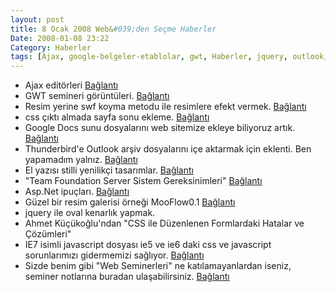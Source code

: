 ```yaml
---
layout: post
title: 8 Ocak 2008 Web&#039;den Seçme Haberler
Date: 2008-01-08 23:22
Category: Haberler
tags: [Ajax, google-belgeler-etablolar, gwt, Haberler, jquery, outlook, Team Fondation Server, thunderbird]
---
```


-   Ajax editörleri [Bağlantı][]
-   GWT semineri görüntüleri. [Bağlantı][1]
-   Resim yerine swf koyma metodu ile resimlere efekt vermek.
    [Bağlantı][2]
-   css çıktı almada sayfa sonu ekleme. [Bağlantı][3]
-   Google Docs sunu dosyalarını web sitemize ekleye biliyoruz artık.
    [Bağlantı][4]
-   Thunderbird'e Outlook arşiv dosyalarını içe aktarmak için eklenti.
    Ben yapamadım yalnız. [Bağlantı][5]
-   El yazısı stilli yenilikçi tasarımlar. [Bağlantı][6]
-   "Team Foundation Server Sistem Gereksinimleri" [Bağlantı][7]
-   Asp.Net ipuçları. [Bağlantı][8]
-   Güzel bir resim galerisi örneği MooFlow0.1 [Bağlantı][9]
-   jquery ile oval kenarlık yapmak. 
-   Ahmet Küçükoğlu'ndan "CSS ile Düzenlenen Formlardaki Hatalar ve
    Çözümleri" 
-   IE7 isimli javascript dosyası ie5 ve ie6 daki css ve javascript
    sorunlarımızı gidermemizi sağlıyor. [Bağlantı][12]
-   Sizde benim gibi "Web Seminerleri" ne katılamayanlardan iseniz,
    seminer notlarına buradan ulaşabilirsiniz. [Bağlantı][13]


  [Bağlantı]: http://ajaxian.com/archives/survey-on-ajax-ides-and-development
    "ajax editörleri"
  [1]: http://googlewebtoolkit.blogspot.com/2008/01/videos-presentations-from-pearsons-gwt.html
    "Google"
  [2]: http://www.swfir.com/ "resim yerine flash"
  [3]: http://davidwalsh.name/advanced-css-printing-css-page-breaks
    "sayfa sonu"
  [4]: http://googlesystem.blogspot.com/2008/01/embed-powerpoint-presentations-using.html
    "sunum yap"
  [5]: http://lifehacker.com/340521/import-outlook-pst-files-into-thunderbird-with-pst-import
    "outlook ve thunderbird"
  [6]: http://www.smashingmagazine.com/2008/01/03/hand-drawing-style-in-modern-web-design/
    "el yazısı"
  [7]: http://www.csharpnedir.com/makalegoster.asp?Mid=822 "TFS"
  [8]: http://blogs.msdn.com/lucascan/archive/2008/01/06/lucascan-s-top-5-tips-for-a-healthy-asp-net-application.aspx
    "ipuçları"
  [9]: http://www.outcut.de/MooFlow/# "Mootools"
  [12]: http://code.google.com/p/ie7-js/ "ie"
  [13]: http://www.hasanyalcin.com/?p=369 "web seminerleri"
